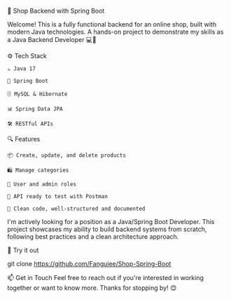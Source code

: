 🛒 Shop Backend with Spring Boot

Welcome!
This is a fully functional backend for an online shop, built with modern Java technologies.
A hands-on project to demonstrate my skills as a Java Backend Developer 💻🚀

⚙️ Tech Stack

    ☕ Java 17

    🌱 Spring Boot

    🗄️ MySQL & Hibernate

    📊 Spring Data JPA

    🛠️ RESTful APIs

🔍 Features

    📦 Create, update, and delete products

    🛍️ Manage categories

    👤 User and admin roles

    💬 API ready to test with Postman

    🧹 Clean code, well-structured and documented

I'm actively looking for a position as a Java/Spring Boot Developer.
This project showcases my ability to build backend systems from scratch, following best practices and a clean architecture approach.

🚀 Try it out

git clone https://github.com/Fanguiee/Shop-Spring-Boot

📫 Get in Touch
Feel free to reach out if you're interested in working together or want to know more.
Thanks for stopping by! 😊
